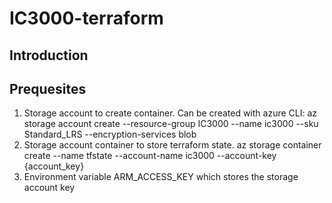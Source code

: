 # IC3000-terraform

## Introduction

## Prequesites
1. Storage account to create container.
Can be created with azure CLI: az storage account create --resource-group IC3000 --name ic3000 --sku Standard_LRS --encryption-services blob
2. Storage account container to store terraform state.
az storage container create --name tfstate --account-name ic3000 --account-key {account_key}
3. Environment variable ARM_ACCESS_KEY which stores the storage account key